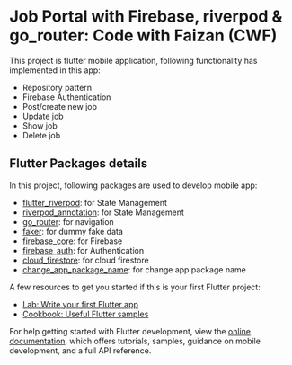 # Job Portal with Firebase, riverpod & go_router: Code with Faizan (CWF) 

This project is flutter mobile application, following functionality has implemented in this app:
- Repository pattern
- Firebase Authentication
- Post/create new job
- Update job
- Show job
- Delete job

## Flutter Packages details

In this project, following packages are used to develop mobile app:

- [flutter_riverpod](https://pub.dev/packages/flutter_riverpod): for State Management
- [riverpod_annotation](https://pub.dev/packages/riverpod_annotation): for State Management
- [go_router](https://pub.dev/packages/go_router): for navigation
- [faker](https://pub.dev/packages/faker): for dummy fake data
- [firebase_core](https://pub.dev/packages/firebase_core): for Firebase
- [firebase_auth](https://pub.dev/packages/firebase_auth): for Authentication
- [cloud_firestore](https://pub.dev/packages/cloud_firestore): for cloud firestore
- [change_app_package_name](https://pub.dev/packages/change_app_package_name): for change app package name

A few resources to get you started if this is your first Flutter project:

- [Lab: Write your first Flutter app](https://docs.flutter.dev/get-started/codelab)
- [Cookbook: Useful Flutter samples](https://docs.flutter.dev/cookbook)

For help getting started with Flutter development, view the
[online documentation](https://docs.flutter.dev/), which offers tutorials,
samples, guidance on mobile development, and a full API reference.
